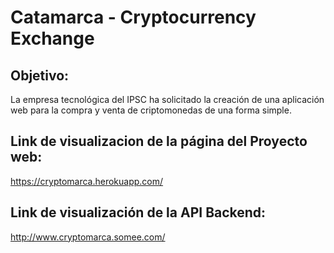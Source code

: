 # Catamarca - Cryptocurrency Exchange

## Objetivo:
La empresa tecnológica del IPSC ha solicitado la creación de una aplicación web para la compra y venta de criptomonedas de una forma simple.

## Link de visualizacion de la página del Proyecto web:
https://cryptomarca.herokuapp.com/

## Link de visualización de la API Backend:
http://www.cryptomarca.somee.com/